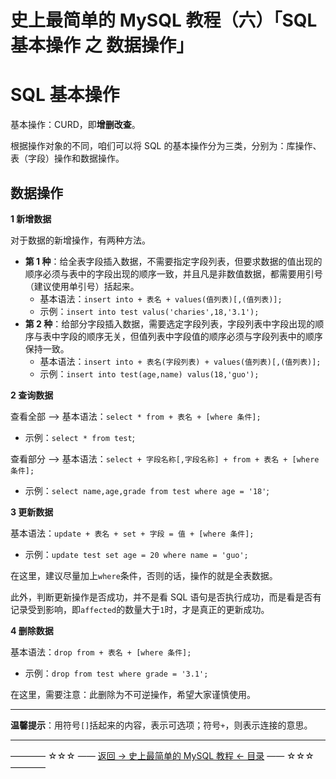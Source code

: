 # 史上最简单的 MySQL 教程（六）「SQL 基本操作 之 数据操作」

SQL 基本操作
========

基本操作：CURD，即**增删改查**。

根据操作对象的不同，咱们可以将 SQL 的基本操作分为三类，分别为：库操作、表（字段）操作和数据操作。

数据操作
---
**1 新增数据**

对于数据的新增操作，有两种方法。

 - **第 1 种**：给全表字段插入数据，不需要指定字段列表，但要求数据的值出现的顺序必须与表中的字段出现的顺序一致，并且凡是非数值数据，都需要用引号（建议使用单引号）括起来。
	 - 基本语法：`insert into + 表名 + values(值列表)[,(值列表)];`
	 - 示例：`insert into test valus('charies',18,'3.1');`
 - **第 2 种**：给部分字段插入数据，需要选定字段列表，字段列表中字段出现的顺序与表中字段的顺序无关，但值列表中字段值的顺序必须与字段列表中的顺序保持一致。
	 - 基本语法：`insert into + 表名(字段列表) + values(值列表)[,(值列表)];`
	 - 示例：`insert into test(age,name) valus(18,'guo');`


**2 查询数据**

查看全部 --> 基本语法：`select * from + 表名 + [where 条件];`

 - 示例：`select * from test`;

查看部分 --> 基本语法：`select + 字段名称[,字段名称] + from + 表名 + [where 条件];`

 - 示例：`select name,age,grade from test where age = '18'`;


**3 更新数据**

基本语法：`update + 表名 + set + 字段 = 值 + [where 条件];`

 - 示例：`update test set age = 20 where name = 'guo';`

在这里，建议尽量加上`where`条件，否则的话，操作的就是全表数据。

此外，判断更新操作是否成功，并不是看 SQL 语句是否执行成功，而是看是否有记录受到影响，即`affected`的数量大于`1`时，才是真正的更新成功。

**4 删除数据**

基本语法：`drop from + 表名 + [where 条件];`

 - 示例：`drop from test where grade = '3.1';`

在这里，需要注意：此删除为不可逆操作，希望大家谨慎使用。

----------

**温馨提示**：用符号`[]`括起来的内容，表示可选项；符号`+`，则表示连接的意思。

----------
———— ☆☆☆ —— [返回 -> 史上最简单的 MySQL 教程 <- 目录](https://github.com/guobinhit/mysql-tutorial/blob/master/README.md) —— ☆☆☆ ————
